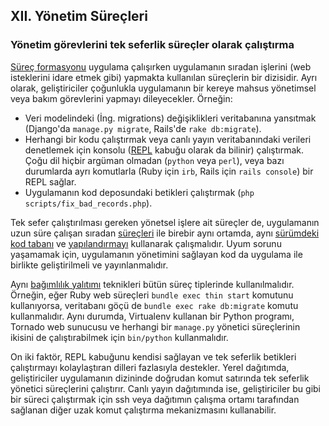 ## XII. Yönetim Süreçleri
### Yönetim görevlerini tek seferlik süreçler olarak çalıştırma

[Süreç formasyonu](./concurrency) uygulama çalışırken uygulamanın sıradan işlerini (web isteklerini idare etmek gibi) yapmakta kullanılan süreçlerin bir dizisidir. Ayrı olarak, geliştiriciler çoğunlukla uygulamanın bir kereye mahsus yönetimsel veya bakım görevlerini yapmayı dileyecekler. Örneğin:

* Veri modelindeki (İng. migrations) değişiklikleri veritabanına yansıtmak (Django'da `manage.py migrate`, Rails'de `rake db:migrate`).
* Herhangi bir kodu çalıştırmak veya canlı yayın veritabanındaki verileri denetlemek için konsolu ([REPL](http://en.wikipedia.org/wiki/Read-eval-print_loop) kabuğu olarak da bilinir) çalıştırmak. Çoğu dil hiçbir argüman olmadan (`python` veya `perl`), veya bazı durumlarda ayrı komutlarla (Ruby için `irb`, Rails için `rails console`) bir REPL sağlar.
* Uygulamanın kod deposundaki betikleri çalıştırmak (`php scripts/fix_bad_records.php`).

Tek sefer çalıştırılması gereken yönetsel işlere ait süreçler de, uygulamanın uzun süre çalışan sıradan [süreçleri](./processes) ile birebir aynı ortamda, aynı [sürümdeki](./build-release-run) [kod tabanı](./codebase) ve [yapılandırmayı](./config) kullanarak çalışmalıdır. Uyum sorunu yaşamamak için, uygulamanın yönetimini sağlayan kod da uygulama ile birlikte geliştirilmeli ve yayınlanmalıdır.

Aynı [bağımlılık yalıtımı](./dependencies) teknikleri bütün süreç tiplerinde kullanılmalıdır. Örneğin, eğer Ruby web süreçleri `bundle exec thin start` komutunu kullanıyorsa, veritabanı göçü de `bundle exec rake db:migrate` komutu kullanmalıdır. Aynı durumda, Virtualenv kullanan bir Python programı, Tornado web sunucusu ve herhangi bir `manage.py` yönetici süreçlerinin ikisini de çalıştırabilmek için `bin/python` kullanmalıdır.

On iki faktör, REPL kabuğunu kendisi sağlayan ve tek seferlik betikleri çalıştırmayı kolaylaştıran dilleri fazlasıyla destekler. Yerel dağıtımda, geliştiriciler uygulamanın dizininde doğrudan komut satırında tek seferlik yönetici süreçlerini çalıştırır. Canlı yayın dağıtımında ise, geliştiriciler bu gibi bir süreci çalıştırmak için ssh veya dağıtımın çalışma ortamı tarafından sağlanan diğer uzak komut çalıştırma mekanizmasını kullanabilir.
